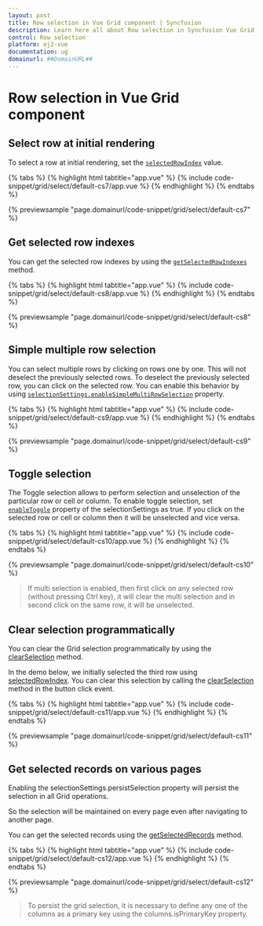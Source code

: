```yaml
---
layout: post
title: Row selection in Vue Grid component | Syncfusion
description: Learn here all about Row selection in Syncfusion Vue Grid component of Syncfusion Essential JS 2 and more.
control: Row selection 
platform: ej2-vue
documentation: ug
domainurl: ##DomainURL##
---
```


# Row selection in Vue Grid component

## Select row at initial rendering

To select a row at initial rendering, set the [`selectedRowIndex`](https://ej2.syncfusion.com/vue/documentation/api/grid/#selectedrowindex) value.

{% tabs %}
{% highlight html tabtitle="app.vue" %}
{% include code-snippet/grid/select/default-cs7/app.vue %}
{% endhighlight %}
{% endtabs %}
        
{% previewsample "page.domainurl/code-snippet/grid/select/default-cs7" %}

## Get selected row indexes

You can get the selected row indexes by using the [`getSelectedRowIndexes`](https://ej2.syncfusion.com/vue/documentation/api/grid/#getselectedrowindexes) method.

{% tabs %}
{% highlight html tabtitle="app.vue" %}
{% include code-snippet/grid/select/default-cs8/app.vue %}
{% endhighlight %}
{% endtabs %}
        
{% previewsample "page.domainurl/code-snippet/grid/select/default-cs8" %}

## Simple multiple row selection

You can select multiple rows by clicking on rows one by one. This will not deselect the previously selected rows. To deselect the previously selected row, you can click on the  selected row. You can enable this behavior by using [`selectionSettings.enableSimpleMultiRowSelection`](https://ej2.syncfusion.com/vue/documentation/api/grid/selectionSettings/#enablesimplemultirowselection) property.

{% tabs %}
{% highlight html tabtitle="app.vue" %}
{% include code-snippet/grid/select/default-cs9/app.vue %}
{% endhighlight %}
{% endtabs %}
        
{% previewsample "page.domainurl/code-snippet/grid/select/default-cs9" %}

## Toggle selection

The Toggle selection allows to perform selection and unselection of the particular row or cell or column. To enable toggle selection, set [`enableToggle`](https://ej2.syncfusion.com/vue/documentation/api/grid/selectionSettings/#enabletoggle) property of the selectionSettings as true. If you click on the selected row or cell or column then it will be unselected and vice versa.

{% tabs %}
{% highlight html tabtitle="app.vue" %}
{% include code-snippet/grid/select/default-cs10/app.vue %}
{% endhighlight %}
{% endtabs %}
        
{% previewsample "page.domainurl/code-snippet/grid/select/default-cs10" %}

> If multi selection is enabled, then first click on any selected row (without pressing Ctrl key), it will clear the multi selection and in second click on the same row, it will be unselected.

## Clear selection programmatically

You can clear the Grid selection programmatically by using the [clearSelection](https://ej2.syncfusion.com/vue/documentation/api/grid#clearselection) method.

In the demo below, we initially selected the third row using [selectedRowIndex](https://ej2.syncfusion.com/vue/documentation/api/grid#selectedrowindex). You can clear this selection by calling the [clearSelection](https://ej2.syncfusion.com/vue/documentation/api/grid#clearselection) method in the button click event.

{% tabs %}
{% highlight html tabtitle="app.vue" %}
{% include code-snippet/grid/select/default-cs11/app.vue %}
{% endhighlight %}
{% endtabs %}
        
{% previewsample "page.domainurl/code-snippet/grid/select/default-cs11" %}

## Get selected records on various pages

Enabling the selectionSettings.persistSelection property will persist the selection in all Grid operations.

So the selection will be maintained on every page even after navigating to another page.

You can get the selected records using the [getSelectedRecords](https://ej2.syncfusion.com/vue/documentation/api/grid#getselectedrecords) method.

{% tabs %}
{% highlight html tabtitle="app.vue" %}
{% include code-snippet/grid/select/default-cs12/app.vue %}
{% endhighlight %}
{% endtabs %}
        
{% previewsample "page.domainurl/code-snippet/grid/select/default-cs12" %}

> To persist the grid selection, it is necessary to define any one of the columns as a primary key using the columns.isPrimaryKey property.